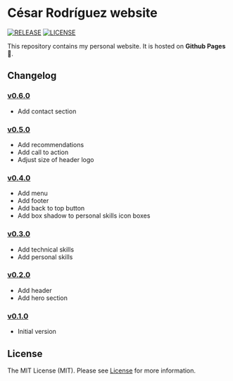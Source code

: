 # César Rodríguez website

[![RELEASE](https://img.shields.io/badge/version-v0.6.0-blue)](https://github.com/cesarrrguez/cesarrrguez.github.io/releases/tag/v0.6.0)
[![LICENSE](https://img.shields.io/badge/license-MIT-green)](LICENSE)

This repository contains my personal website. It is hosted on **Github Pages** :rocket:.

## Changelog

### [v0.6.0](https://github.com/cesarrrguez/cesarrrguez.github.io/releases/tag/v0.6.0)

- Add contact section

### [v0.5.0](https://github.com/cesarrrguez/cesarrrguez.github.io/releases/tag/v0.5.0)

- Add recommendations
- Add call to action
- Adjust size of header logo

### [v0.4.0](https://github.com/cesarrrguez/cesarrrguez.github.io/releases/tag/v0.4.0)

- Add menu
- Add footer
- Add back to top button
- Add box shadow to personal skills icon boxes

### [v0.3.0](https://github.com/cesarrrguez/cesarrrguez.github.io/releases/tag/v0.3.0)

- Add technical skills
- Add personal skills

### [v0.2.0](https://github.com/cesarrrguez/cesarrrguez.github.io/releases/tag/v0.2.0)

- Add header
- Add hero section

### [v0.1.0](https://github.com/cesarrrguez/cesarrrguez.github.io/releases/tag/v0.1.0)

- Initial version

## License

The MIT License (MIT). Please see [License](LICENSE) for more information.
